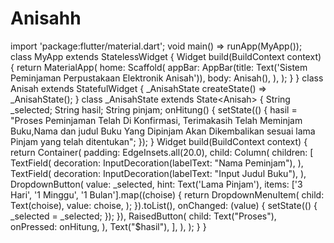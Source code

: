 # Anisahh
import 'package:flutter/material.dart';  void main() => runApp(MyApp());  class MyApp extends StatelessWidget {   Widget build(BuildContext context) {     return MaterialApp(       home: Scaffold(         appBar: AppBar(title: Text('Sistem Peminjaman Perpustakaan Elektronik Anisah')),         body: Anisah(),       ),     );   } }  class Anisah extends StatefulWidget {   _AnisahState createState() => _AnisahState(); }  class _AnisahState extends State&lt;Anisah> {   String _selected;   String hasil;   String pinjam;    onHitung() {     setState(() {       hasil = "Proses Peminjaman Telah Di Konfirmasi, Terimakasih Telah Meminjam Buku,Nama dan judul Buku Yang Dipinjam Akan Dikembalikan sesuai lama Pinjam yang telah ditentukan";     });   }    Widget build(BuildContext context) {     return Container(       padding: EdgeInsets.all(20.0),       child: Column(         children: [           TextField(             decoration: InputDecoration(labelText: "Nama Peminjam"),           ),            TextField(             decoration: InputDecoration(labelText: "Input Judul Buku"),           ),                   DropdownButton(               value: _selected,               hint: Text('Lama Pinjam'),               items: ['3 Hari', '1 Minggu', '1 Bulan'].map((choise) {                 return DropdownMenuItem(                   child: Text(choise),                   value: choise,                 );               }).toList(),               onChanged: (value) {                 setState(() {                   _selected = _selected;                 });               }),           RaisedButton(             child: Text("Proses"),             onPressed: onHitung,           ),          Text("$hasil"),         ],       ),     );   } }
